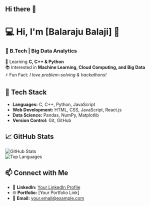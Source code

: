 ## Hi there 👋

<!--
**BalarajuBalaji/BalarajuBalaji** is a ✨ _special_ ✨ repository because its `README.md` (this file) appears on your GitHub profile.

Here are some ideas to get you started:

- 🔭 I’m currently working on ...
- 🌱 I’m currently learning ...
- 👯 I’m looking to collaborate on ...
- 🤔 I’m looking for help with ...
- 💬 Ask me about ...
- 📫 How to reach me: ...
- 😄 Pronouns: ...
- ⚡ Fun fact: ...
-->
# 💻 Hi, I'm [Balaraju Balaji] 👋  
### 🚀 B.Tech | Big Data Analytics  

🌱 Learning **C, C++ & Python**  
📚 Interested in **Machine Learning, Cloud Computing, and Big Data**  
⚡ Fun Fact: _I love problem-solving & hackathons!_  

## 🔧 **Tech Stack**
- **Languages:** C, C++, Python, JavaScript  
- **Web Development:** HTML, CSS, JavaScript, React.js  
- **Data Science:** Pandas, NumPy, Matplotlib  
- **Version Control:** Git, GitHub  

## 📈 **GitHub Stats**
![GitHub Stats](https://github-readme-stats.vercel.app/api?username=yourusername&show_icons=true&theme=radical)  
![Top Languages](https://github-readme-stats.vercel.app/api/top-langs/?username=yourusername&layout=compact&theme=radical)  

## 📫 **Connect with Me**
- 💼 **LinkedIn:** [Your LinkedIn Profile](https://www.linkedin.com/in/yourusername/)  
- 🌐 **Portfolio:** [Your Portfolio Link]  
- 📧 **Email:** your.email@example.com  
